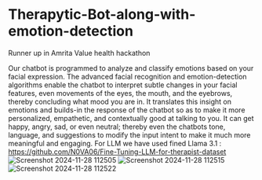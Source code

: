 # Therapytic-Bot-along-with-emotion-detection
Runner up in Amrita Value health hackathon


Our chatbot is programmed to analyze and classify emotions based on your facial expression. The advanced facial recognition and emotion-detection algorithms enable the chatbot to interpret subtle changes in your facial features, even movements of the eyes, the mouth, and the eyebrows, thereby concluding what mood you are in. It translates this insight on emotions and builds-in the response of the chatbot so as to make it more personalized, empathetic, and contextually good at talking to you. It can get happy, angry, sad, or even neutral; thereby even the chatbots tone, language, and suggestions to modify the input intent to make it much more meaningful and engaging.
 For LLM we have used fined Llama 3.1 : https://github.com/N0VA06/Fine-Tuning-LLM-for-therapist-dataset
![Screenshot 2024-11-28 112505](https://github.com/user-attachments/assets/e4ef412b-92fd-4bd6-8cce-32e063f5dc54)
![Screenshot 2024-11-28 112515](https://github.com/user-attachments/assets/eddb1348-21ed-4e1d-8cad-1e1ab5d15df7)
![Screenshot 2024-11-28 112522](https://github.com/user-attachments/assets/360840cc-d9fe-44af-98ed-c97b6519de3a)
